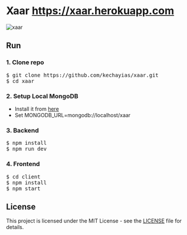 # Xaar https://xaar.herokuapp.com

![xaar](https://user-images.githubusercontent.com/70820055/169712427-3979d61c-dbfe-4ef8-bc91-562df6cce9b3.gif)

## Run

### <b> 1. Clone repo </b> <br/>
<pre>
$ git clone https://github.com/kechayias/xaar.git
$ cd xaar
</pre>
  
### <b> 2. Setup Local MongoDB </b> <br/>
- Install it from [here](https://www.mongodb.com/try/download/community) <br /> 
- Set MONGODB_URL=mongodb://localhost/xaar <br /> 

### <b> 3. Backend </b> <br/>
<pre>
$ npm install  
$ npm run dev 
</pre>

### <b> 4. Frontend </b> <br/>
<pre>
$ cd client 
$ npm install
$ npm start 
</pre>

## License

This project is licensed under the MIT License - see the [LICENSE](LICENSE) file for details.
